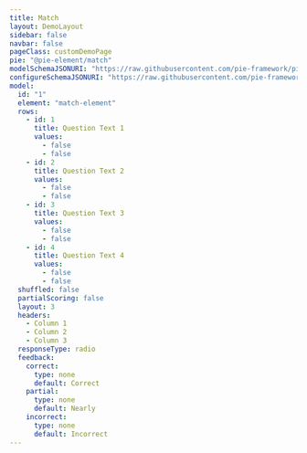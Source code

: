 ```yaml
---
title: Match
layout: DemoLayout
sidebar: false
navbar: false
pageClass: customDemoPage
pie: "@pie-element/match"
modelSchemaJSONURI: "https://raw.githubusercontent.com/pie-framework/pie-elements/develop/packages/match/docs/pie-schema.json"
configureSchemaJSONURI: "https://raw.githubusercontent.com/pie-framework/pie-elements/develop/packages/match/docs/config-schema.json"
model:
  id: "1"
  element: "match-element"
  rows:
    - id: 1
      title: Question Text 1
      values:
        - false
        - false
    - id: 2
      title: Question Text 2
      values:
        - false
        - false
    - id: 3
      title: Question Text 3
      values:
        - false
        - false
    - id: 4
      title: Question Text 4
      values:
        - false
        - false
  shuffled: false
  partialScoring: false
  layout: 3
  headers:
    - Column 1
    - Column 2
    - Column 3
  responseType: radio
  feedback:
    correct:
      type: none
      default: Correct
    partial:
      type: none
      default: Nearly
    incorrect:
      type: none
      default: Incorrect
---
```


